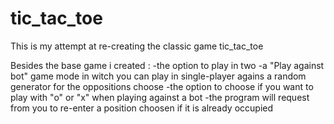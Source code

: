 # tic_tac_toe
This is my attempt at re-creating the classic game tic_tac_toe 

Besides the base game i created :
-the option to play in two 
-a "Play against bot" game mode in witch you can play in single-player agains a random generator for the oppositions choose
-the option to choose if you want to play with "o" or "x" when playing against a bot
-the program will request from you to re-enter a position choosen if it is already occupied
